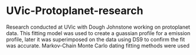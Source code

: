 # UVic-Protoplanet-research
Research conducted at UVic with Dough Johnstone working on protoplanet data. This fitting model was used to create a guassian profile 
for a emission profile, later it was superimposed on the data using DS9 to confirm the fit was accurate.
Markov-Chain Monte Carlo dating fitting methods were used
